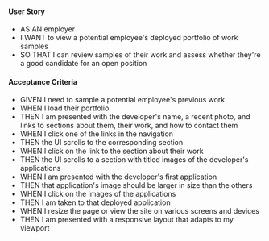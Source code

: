#### User Story
* AS AN employer
* I WANT to view a potential employee's deployed portfolio of work samples
* SO THAT I can review samples of their work and assess whether they're a good candidate for an open position

#### Acceptance Criteria
* GIVEN I need to sample a potential employee's previous work
* WHEN I load their portfolio
* THEN I am presented with the developer's name, a recent photo, and links to sections about them, their work, and how to contact them
* WHEN I click one of the links in the navigation
* THEN the UI scrolls to the corresponding section
* WHEN I click on the link to the section about their work
* THEN the UI scrolls to a section with titled images of the developer's applications
* WHEN I am presented with the developer's first application
* THEN that application's image should be larger in size than the others
* WHEN I click on the images of the applications
* THEN I am taken to that deployed application
* WHEN I resize the page or view the site on various screens and devices
* THEN I am presented with a responsive layout that adapts to my viewport

